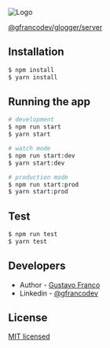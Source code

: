 
![Logo](https://i.imgur.com/t9HaoC7.png)

[@gfrancodev/glogger/server](https://github.com/gfrancodev/glogger) 

## Installation

```bash
$ npm install
$ yarn install
```

## Running the app

```bash
# development
$ npm run start
$ yarn start

# watch mode
$ npm run start:dev
$ yarn start:dev

# production mode
$ npm run start:prod
$ yarn start:prod
```

## Test

```bash
$ npm run test
$ yarn test
```



## Developers
- Author - [Gustavo Franco](https://gfrancodev.com)
- Linkedin - [@gfrancodev](https://www.linkedin.com/in/gfrancodev/)

## License

[MIT licensed](LICENSE)
